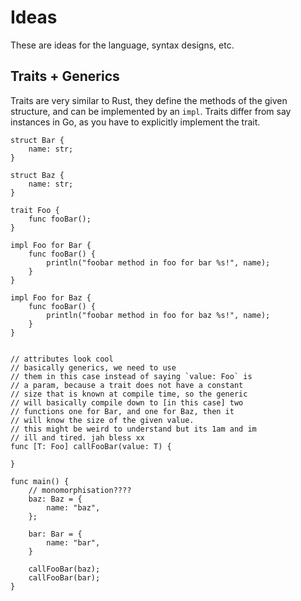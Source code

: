 # Ideas
These are ideas for the language, syntax designs, etc.

## Traits + Generics
Traits are very similar to Rust, they define the methods of the given
structure, and can be implemented by an `impl`. Traits differ from say
instances in Go, as you have to explicitly implement the trait.

    struct Bar {
        name: str;
    }

    struct Baz {
        name: str;
    }

    trait Foo {
        func fooBar();
    }

    impl Foo for Bar {
        func fooBar() {
            println("foobar method in foo for bar %s!", name);
        }
    }

    impl Foo for Baz {
        func fooBar() {
            println("foobar method in foo for baz %s!", name);
        }
    }


    // attributes look cool
    // basically generics, we need to use
    // them in this case instead of saying `value: Foo` is
    // a param, because a trait does not have a constant
    // size that is known at compile time, so the generic
    // will basically compile down to [in this case] two
    // functions one for Bar, and one for Baz, then it
    // will know the size of the given value.
    // this might be weird to understand but its 1am and im
    // ill and tired. jah bless xx
    func [T: Foo] callFooBar(value: T) {

    }

    func main() {
        // monomorphisation????
        baz: Baz = {
            name: "baz",
        };

        bar: Bar = {
            name: "bar",
        }

        callFooBar(baz);
        callFooBar(bar);
    }
